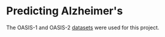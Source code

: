 # Predicting Alzheimer's

The OASIS-1 and OASIS-2 [datasets](https://www.kaggle.com/datasets/jboysen/mri-and-alzheimers/discussion/96619) were used for this project.
